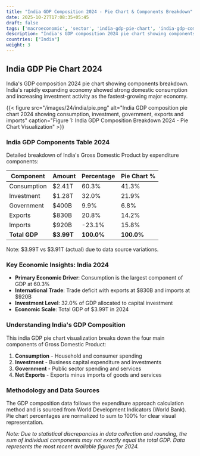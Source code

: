 ```yaml
---
title: "India GDP Composition 2024 - Pie Chart & Components Breakdown"
date: 2025-10-27T17:08:35+05:45
draft: false
tags: ['macroeconomic', 'sector', 'india-gdp-pie-chart', 'india-gdp-components', 'indian-economy', 'gdp-pie-chart', 'economic-pie', 'gdp-breakdown', 'macroeconomic', 'sector-analysis', 'emerging-economy', 'domestic-consumption']
description: "India's GDP composition 2024 pie chart showing components breakdown. India's rapidly expanding economy showed strong domestic consumption and increasing investment activity as the fastest-growing major economy."
countries: ["India"]
weight: 3
---
```


## India GDP Pie Chart 2024

India's GDP composition 2024 pie chart showing components breakdown. India's rapidly expanding economy showed strong domestic consumption and increasing investment activity as the fastest-growing major economy.

{{< figure src="/images/24/india/pie.png" 
alt="India GDP composition pie chart 2024 showing consumption, investment, government, exports and imports"
caption="Figure 1: India GDP Composition Breakdown 2024 - Pie Chart Visualization" >}}

### India GDP Components Table 2024

Detailed breakdown of India's Gross Domestic Product by expenditure components:

| Component | Amount | Percentage | Pie Chart % |
|-----------|--------|------------|-------------|
| Consumption | $2.41T | 60.3% | 41.3% |
| Investment | $1.28T | 32.0% | 21.9% |
| Government | $400B | 9.9% | 6.8% |
| Exports | $830B | 20.8% | 14.2% |
| Imports | $920B | -23.1% | 15.8% |
| **Total GDP** | **$3.99T** | **100.0%** | **100.0%** |

Note: $3.99T vs $3.91T (actual) due to data source variations.
### Key Economic Insights: India 2024

- **Primary Economic Driver**: Consumption is the largest component of GDP at 60.3%
- **International Trade**: Trade deficit with exports at $830B and imports at $920B
- **Investment Level**: 32.0% of GDP allocated to capital investment
- **Economic Scale**: Total GDP of $3.99T in 2024

### Understanding India's GDP Composition

This india GDP pie chart visualization breaks down the four main components of Gross Domestic Product:

1. **Consumption** - Household and consumer spending
2. **Investment** - Business capital expenditure and investments  
3. **Government** - Public sector spending and services
4. **Net Exports** - Exports minus imports of goods and services

### Methodology and Data Sources

The GDP composition data follows the expenditure approach calculation method and is sourced from World Development Indicators (World Bank). Pie chart percentages are normalized to sum to 100% for clear visual representation.

*Note: Due to statistical discrepancies in data collection and rounding, the sum of individual components may not exactly equal the total GDP. Data represents the most recent available figures for 2024.*


